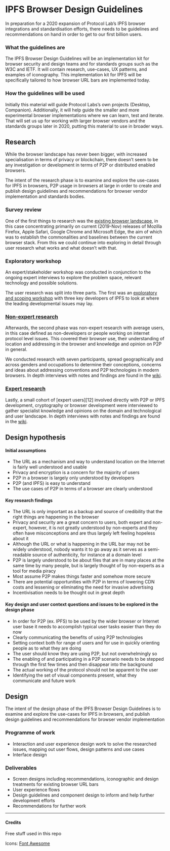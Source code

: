 
# IPFS Browser Design Guidelines

In preparation for a 2020 expansion of Protocol Lab’s IPFS browser integrations and standardisation efforts, there needs to be guidelines and recommendations on hand in order to get to our first billion users.

### What the guidelines are

The IPFS Browser Design Guidelines will be an implementation kit for browser security and design teams and for standards groups such as the W3C and IETF. It will contain research, use-cases, UX patterns, and examples of iconography. This implementation kit for IPFS will be specifically tailored to how browser URL bars are implemented today.

### How the guidelines will be used

Initially this material will guide Protocol Labs’s own projects (Desktop, Companion). Additionally, it will help guide the smaller and more experimental browser implementations where we can learn, test and iterate. That will set us up for working with larger browser vendors and the standards groups later in 2020, putting this material to use in broader ways.

## Research

While the browser landscape has never been bigger, with increased specialisation in terms of privacy or blockchain, there doesn’t seem to be any investigation or development in terms of P2P or distributed enabled browsers. 

The intent of the research phase is to examine and explore the use-cases for IPFS in browsers, P2P usage in browsers at large in order to create and publish design guidelines and recommendations for browser vendor implementation and standards bodies.

### Survey review

One of the first things to research was the [existing browser landscape](https://github.com/ipfs/browser-design-guidelines/wiki#competitive-landscape-survey), in this case concentrating primarily on current (2019-Nov) releases of Mozilla Firefox, Apple Safari, Google Chrome and Microsoft Edge, the aim of which was to establish the commonalities and baselines between the current browser stack. From this we could continue into exploring in detail through user research what works and what doesn’t with that.

### Exploratory workshop

An expert/stakeholder workshop was conducted in conjunction to the ongoing expert interviews to explore the problem space, relevant technology and possible solutions.

The user research was split into three parts. The first was an [exploratory and scoping workshop](https://github.com/ipfs/browser-design-guidelines/wiki/Stakeholders-workshop) with three key developers of IPFS to look at where the leading developmental issues may lay.

### [Non-expert research](https://github.com/ipfs/browser-design-guidelines/wiki#non-expert-interviews)

Afterwards, the second phase was non-expert research with average users, in this case defined as non-developers or people working on internet protocol level issues. This covered their browser use, their understanding of location and addressing in the browser and knowledge and opinion on P2P in general.

We conducted research with seven participants, spread geographically and across genders and occupations to determine their conceptions, concerns and ideas about addressing conventions and P2P technologies in modern browsers. In depth interviews with notes and findings are found in the [wiki](https://github.com/ipfs/browser-design-guidelines/wiki).

### [Expert research](https://github.com/ipfs/browser-design-guidelines/wiki#expert-interviews)

Lastly, a small cohort of [expert users][12] involved directly with P2P or IPFS development, cryptography or browser development were interviewed to gather specialist knowledge and opinions on the domain and technological and user landscape. In depth interviews with notes and findings are found in the [wiki](https://github.com/ipfs/browser-design-guidelines/wiki).

## Design hypothesis

#### Initial assumptions

- The URL as a mechanism and way to understand location on the Internet is fairly well understood and usable
- Privacy and encryption is a concern for the majority of users
- P2P in a browser is largely only understood by developers
- P2P (and IPFS) is easy to understand
- The use cases of P2P in terms of a browser are clearly understood

#### Key research findings

- The URL is only important as a backup and source of credibility that the right things are happening in the browser
- Privacy and security are a great concern to users, both expert and non-expert, however, it is not greatly understood by non-experts and they often have misconceptions and are thus largely left feeling hopeless about it
- Although the URL or what is happening in the URL bar may not be widely understood, nobody wants it to go away as it serves as a semi-readable source of authenticity, for instance at a domain level
- P2P is largely understood to be about files that are in many places at the same time by many people, but is largely thought of by non-experts as a tool for media piracy
- Most assume P2P makes things faster and somehow more secure
- There are potential opportunities with P2P in terms of lowering CDN costs and lessening or eliminating the need for invasive advertising
- Incentivisation needs to be thought out in great depth

#### Key design and user context questions and issues to be explored in the design phase

- In order for P2P (ex. IPFS) to be used by the wider browser or Internet user base it needs to accomplish typical user tasks easier than they do now
- Clearly communicating the benefits of using P2P technologies
- Setting context both for range of users and for use in quickly orienting people as to what they are doing
- The user should know they are using P2P, but not overwhelmingly so
- The enabling of and participating in a P2P scenario needs to be stepped through the first few times and then disappear into the background
- The actual working of the protocol should not be apparent to the user
- Identifying the set of visual components present, what they communicate and future work

## Design

The intent of the design phase of the IPFS Browser Design Guidelines is to examine and explore the use-cases for IPFS in browsers, and publish design guidelines and recommendations for browser vendor implementation

### Programme of work

- Interaction and user experience design work to solve the researched issues, mapping out user flows, design patterns and use cases
- Interface design

### Deliverables

- Screen designs including recommendations, iconographic and design treatments for existing browser URL bars
- User experience flows
- Design guidelines and component design to inform and help further development efforts
- Recommendations for further work

---- 

#### Credits

Free stuff used in this repo

Icons: [Font Awesome](https://fontawesome.com/)
